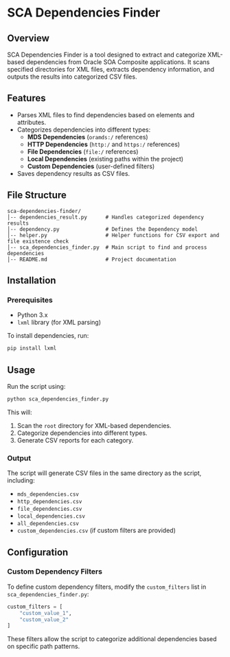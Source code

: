# SCA Dependencies Finder

## Overview

SCA Dependencies Finder is a tool designed to extract and categorize XML-based dependencies from Oracle SOA Composite applications. It scans specified directories for XML files, extracts dependency
information, and outputs the results into categorized CSV files.

## Features

- Parses XML files to find dependencies based on elements and attributes.
- Categorizes dependencies into different types:
    - **MDS Dependencies** (`oramds:/` references)
    - **HTTP Dependencies** (`http:/` and `https:/` references)
    - **File Dependencies** (`file:/` references)
    - **Local Dependencies** (existing paths within the project)
    - **Custom Dependencies** (user-defined filters)
- Saves dependency results as CSV files.

## File Structure

```
sca-dependencies-finder/
│-- dependencies_result.py      # Handles categorized dependency results
│-- dependency.py               # Defines the Dependency model
│-- helper.py                   # Helper functions for CSV export and file existence check
│-- sca_dependencies_finder.py  # Main script to find and process dependencies
│-- README.md                   # Project documentation
```

## Installation

### Prerequisites

- Python 3.x
- `lxml` library (for XML parsing)

To install dependencies, run:

```bash
pip install lxml
```

## Usage

Run the script using:

```bash
python sca_dependencies_finder.py
```

This will:

1. Scan the `root` directory for XML-based dependencies.
2. Categorize dependencies into different types.
3. Generate CSV reports for each category.

### Output

The script will generate CSV files in the same directory as the script, including:

- `mds_dependencies.csv`
- `http_dependencies.csv`
- `file_dependencies.csv`
- `local_dependencies.csv`
- `all_dependencies.csv`
- `custom_dependencies.csv` (if custom filters are provided)

## Configuration

### Custom Dependency Filters

To define custom dependency filters, modify the `custom_filters` list in `sca_dependencies_finder.py`:

```python
custom_filters = [
    "custom_value_1",
    "custom_value_2"
]
```

These filters allow the script to categorize additional dependencies based on specific path patterns.
